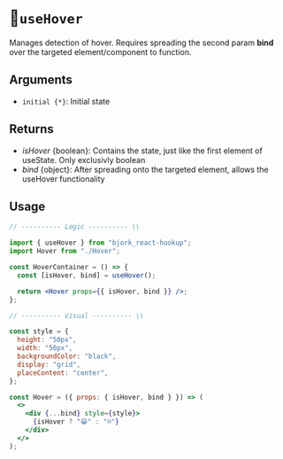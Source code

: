 # 👻`useHover`

Manages detection of hover. Requires spreading the second param **bind** over the targeted element/component to function.

## Arguments

- `initial {*}`: Initial state

## Returns

- _isHover_ {boolean}: Contains the state, just like the first element of useState. Only exclusivly boolean
- _bind_ {object}: After spreading onto the targeted element, allows the useHover functionality

## Usage

```jsx
// ---------- Logic ---------- \\

import { useHover } from "bjork_react-hookup";
import Hover from "./Hover";

const HoverContainer = () => {
  const [isHover, bind] = useHover();

  return <Hover props={{ isHover, bind }} />;
};

// ---------- Visual ---------- \\

const style = {
  height: "50px",
  width: "50px",
  backgroundColor: "black",
  display: "grid",
  placeContent: "center",
};

const Hover = ({ props: { isHover, bind } }) => (
  <>
    <div {...bind} style={style}>
      {isHover ? "😁" : "☹️"}
    </div>
  </>
);
```
